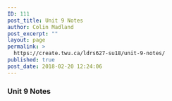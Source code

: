 ```yaml
---
ID: 111
post_title: Unit 9 Notes
author: Colin Madland
post_excerpt: ""
layout: page
permalink: >
  https://create.twu.ca/ldrs627-su18/unit-9-notes/
published: true
post_date: 2018-02-20 12:24:06
---
```

### Unit 9 Notes